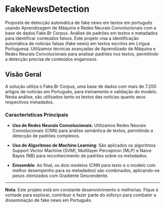 # FakeNewsDetection

 Proposta de detecção automática de fake news em textos em português usando Aprendizagem de Máquina e Redes Neurais Convolucionais com a base de dados Fake.Br Corpus. Análise de padrões em textos e metadados para identificar conteúdos falsos. Este projeto visa a identificação automática de notícias falsas (fake news) em textos escritos em Língua Portuguesa. Utilizamos técnicas avançadas de Aprendizado de Máquina e Redes Neurais Convolucionais para analisar padrões nos textos, permitindo a detecção precisa de conteúdos enganosos.

## Visão Geral

A solução utiliza o Fake.Br Corpus, uma base de dados com mais de 7.200 artigos de notícias em Português, para treinamento e validação do modelo. Nesta análise, são utilizados tanto os textos das notícias quanto seus respectivos metadados.

### Características Principais

- **Uso de Redes Neurais Convolucionais**: Utilizamos Redes Neurais Convolucionais (CNN) para análise semântica de textos, permitindo a detecção de padrões complexos.

- **Uso de Algoritmos de Machine Learning**: São aplicados os algoritmos Support Vector Machine (SVM), Multilayer Perceptron (MLP) e Naive Bayes (NB) para reconhecimento de padrões sobre os metadados.

- **Emsemble**: Ao final, os dois modelos (CNN para texto e o modelo com melhor desempenho para os metadados) são combinados, aplicando-se pesos otimizados com Gradiente Descendente.

---

**Nota**: Este projeto está em constante desenvolvimento e melhorias. Fique à vontade para explorar, contribuir e fazer parte do esforço para combater a disseminação de fake news em Português.
